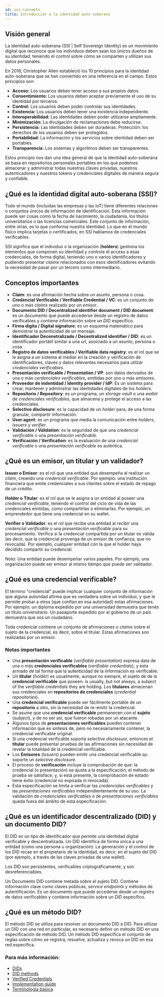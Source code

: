 ```yaml
---
id: ssi-concepts
title: Introducción a la identidad auto-soberana
---
```


## Visión general
La identidad auto-soberana (SSI | Self Sovereign Identity) es un movimiento digital que reconoce que los individuos deben sean los únicos dueños de su identidad, teniendo el control sobre cómo se comparten y utilizan sus datos personales.

En 2016, Christopher Allen estableció los 10 principios para la identidad auto-soberana que se han convertido en una referencia en el campo. Estos principios son:
- **Acceso:** Los usuarios deben tener acceso a sus propios datos.
- **Consentimiento:** Los usuarios deben aceptar previamente el uso de su identidad por terceros.
- **Control:** Los usuarios deben poder controlar sus identidades.
- **Existencia:** Los usuarios deben tener una existencia independiente.
- **Interoperabilidad:** Las identidades deben poder utilizarse ampliamente.
- **Minimización:** La divulgación de reclamaciones debe reducirse.
- **Persistencia:** Las identidades deben ser duraderas. Protección: los derechos de los usuarios deben ser protegidos.
- **Portabilidad:** La información y los servicios sobre identidad deben ser portables.
- **Transparencia:** Los sistemas y algoritmos deben ser transparentes.

Estos principio nos dan una idea general de que la identidad auto-soberana se basa en repositorios personales portables en los que podemos almacenar y administrar todas nuestras claves  privadas, nuestros autenticadores y nuestros tokens y credenciales digitales de manera segura y confiable.


## ¿Qué es la identidad digital auto-soberana (SSI)?
Todo el mundo (incluidas las empresas y las IoT) tiene diferentes relaciones o conjuntos únicos de información de identificación. Esta información puede ser cosas como la fecha de nacimiento, la ciudadanía, los títulos universitarios o las licencias comerciales. Este conjunto de información, entre otras, es lo que conforma nuestra identidad. Lo que en el mundo físico implica tarjetas o certificados, en SSI hablamos de credenciales verificables.

SSI significa que el individuo o la organización (**holders**) gestiona los elementos que componen su identidad y controla el acceso a esas credenciales, de forma digital, teniendo uno o varios identificadores y pudiendo presentar *claims* relacionados con esos identificadores evitando la necesidad de pasar por un tercero como intermediario.

## Conceptos importantes
- **Claim**: es una afirmación hecha sobre un asunto, persona o cosa.
- **Credencial Verificable / Verifiable Credential / VC**: es un conjunto de uno o más *claims* realizado por un *emisor*.
- **Documento DID / Decentralized identifier document / DID document**: es un documento que puede accederse desde un registro de datos verificables y contiene información sobre un *DID* específico.
- **Firma digita / Digital signature**: es un esquema matemático para demostrar la autenticidad de un mensaje.
- **Identificador Decenetralizado / Decentralized identifier / DID**: es un identificador portátil similar a una url, asoiciado a un asunto, persona o cosa.
- **Registro de datos verificables / Verifiable data registry**: es el rol que se le asigna a un sistema al mediar en la creación y verificación de identificadores, claves y datos relevantes necesarios para utilzar *credenciales verificables*.
- **Presentación verificable / Presentation / VP**: son datos derivados de una o más *cerdenciales verificables*, emitidas por uno o más *emisores*.
- **Proveedor de indentidad / Identity provider / IdP**: Es un sistema para crear, mantener y administrar las identidades digitales de los *holders*.
- **Repositorio / Repository**: es un programa, un *storage vault* o una *wallet* de *credenciales verificables*, que almacena y protege el acceso a las credenciales.
- **Selective disclosure**: es la capacidad de un *holder* para, de una forma granular, compartir información.
- **User agent**: es un programa que media la comunicación entre *holders*, *issuers* y *verifier*.
- **Validación / Validation**: es la seguridad de que una *credencial verificable* o una *presentación verificable*.
- **Verificación / Verification**: es la evaluación de una *credencial verificable* o una *presentación verificable* es auténtica.

## ¿Qué es un emisor, un titular y un validador?
**Issuer o Emisor**: es el rol que una entidad que desempeña al realizar un *claim*, creando una *credencial verificable*. Por ejemplo: una institución financiera que emite credenciales a sus clientes sobre el estado de repago de un crédito.

**Holder o Titular**: es el rol que se le asigna a un entidad al poseer una *credencial verificable*, teniendo el control del ciclo de vida de las credenciales emitidas, como compartirlas o eliminarlas. Por ejemplo, un emprendedor que tiene una credencial en su wallet.

**Verifier o Validador**: es el rol que recibe una entidad al recibir una *credencial verificable* o una *presentación verificable* para su procesamiento. Verifica si la credencial compartida por un titular es válida (es decir, que la credencial provenga de un emisor de confianza, que no revocada). Por ejemplo, cualquier entidad con la que el holder haya decidido compartir su credencial.

*Nota*: Una entidad puede desempeñar varios papeles. Por ejemplo, una organización puede ser emisor al mismo tiempo que puede ser validador.


## ¿Qué es una credencial verificable?
El término "credencial" puede implicar cualquier conjunto de información que alguna autoridad afirma que es verdadera sobre un individuo, y que le permite probar a otros (que confían en esa autoridad) estas afirmaciones. Por ejemplo: un diploma expedido por una universidad demuestra que tenés un título universitario. Un pasaporte expedido por el gobierno de un país demuestra que sos un ciudadano.

Toda credencial contiene un conjunto de afirmaciones o *claims* sobre el sujeto de la credencial, es decir, sobre el titular. Estas afirmaciones son realizadas por un emisor.

### Notas importantes

- Una **presentación verificable** (*verifiable presentation*) expresa data de una o más **credenciales verificables** (*verifiable credentials*), y esta armado de tal forma que la autenticidad de la información es verificable.
- Un **titular** (*holder*) es usualmente, aunque no siempre, el sujeto de de la **credencial verificable** que poseen.
 is usually, but not always, a subject of the *verifiable credentials* they are holding. Los **titulares** almacenan sus credenciales en **repositorios de credenciales** (*credential repositories*).
- Una **credencial verificable** puede ser fácilmente portable de un **repositorio** a otro, sin la necesidad de re-emitir la credencial.
- Se asume que una **credencial verificable** permanecen con el **sujeto** (*subject*), y de no ser así, que fueron robadas por un atacante.
- Algunos tipos de **presentaciones verificables** pueden contener información que es sintesis de, pero no necesariamente contener, la credencial verificable original.
- Si una credencial verificable soporta *selective disclosure*, entonces el **titular** puede presentar pruebas de las afirmaciones sin necesidad de revelar la totalidad de la credencial verificable.
- Los **Emisores** (*Issuers*) pueden emitir una credencial verificable qu soporte un *selective disclosure*.
- El proceso de **verificación** incluye la comprobación de que: la credencial (o presentación) se ajusta a la especificación; el método de prueba se satisface; y, si está presente, la comprobación de estado tiene éxito (credencial no expirada ni revocada).
- Esta especificación se limita a verificar las *credenciales verificables* y las *presentaciones verificables* independientemente de su uso. La validación de *credenciales verificables* o de *presentaciones verificables* queda fuera del ámbito de esta especificación.

## ¿Qué es un identificador descentralizado (DID) y un documento DID?
El DID es un tipo de identificador que permite una identidad digital verificable y descentralizada. Un DID identifica de forma única a una entidad (como una persona u organización). La generación y el control de los DID recae en el propietario de la identidad, es decir, en el sujeto del DID (por ejemplo, a través de las claves privadas de una wallet).

Los DID son persistentes, verificables criptográficamente, y son desreferenciables.

Un Documento DID contiene metada sobre el sujeto DID. Contiene información clave como claves públicas, *service endpoints* y métodos de autentificación. Es un documento que puede accederse desde un registro de datos verificables y contiene información sobre un *DID* específico.

## ¿Qué es un método DID?
El método DID se utiliza para resolver un documento DID a DID. Para utilizar un DID con una red en particular, es necesario definir un método DID en una especificación de método DID. Un método DID especifica el conjunto de reglas sobre cómo se registra, resuelve, actualiza y revoca un DID en esa red específica.


### Para más información:
- [DIDs](https://www.w3.org/TR/did-core)
- [DID methods](https://w3c-ccg.github.io/did-method-registry)
- [Verified Credentials](https://www.w3.org/TR/vc-data-model)
- [Implementation guide](https://www.w3.org/TR/vc-imp-guide/)
- [Terminología básica](https://www.w3.org/TR/vc-data-model/#terminology)
<!--stackedit_data:
eyJoaXN0b3J5IjpbLTE4NDQ4MDAyMTYsMTMwMTgzMjA2Nl19
-->